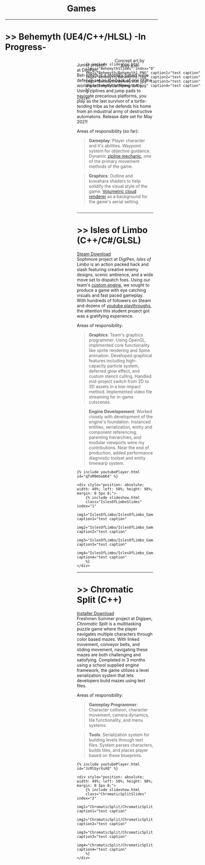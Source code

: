<h1 style="text-align: center;">Games</h1>
<hr>

# >> Behemyth (UE4/C++/HLSL) -In Progress-

<div class="aspect-ratio" style="float: right; width:50%; margin: 0 15px 15px;">  
    <div style="position: absolute; width: 100%; height: 100%;">

        {% include slideshow.html 
        class="BehemythSlides" index="0"
        img1="Behemyth/Behemyth1.PNG" caption1="test caption"
        img2="Behemyth/Behemyth2.jpg" caption2="test caption"
        img3="Behemyth/Behemyth3.jpg" caption3="test caption"
        img4="Behemyth/Behemyth4.jpg" caption4="test caption"
        %}

    </div>
</div>

<div style="float: right; clear:right; width: 50%; margin: 0 15px 0">
    <p style="text-align: center; margin: 0 0 10px;">
        Concept art by Amy Kim
    </p>
</div>

Junior project at DigiPen, Beh emyth is a mobility based wave defense set on the back of one of the world's last mythical flying turtle. Using ziplines and jump pads to navigate precarious platforms, you play as the last survivor of a turtle-tending tribe as he defends his home from an industrial army of destructive automatons. Release date set for May 2021!

Areas of responsibility (so far):

> **Gameplay**: Player character and it's abilities. Waypoint system for objective guidance. Dynamic [zipline mechanic](https://rdavisdev.github.io/projects), one of the primary movement methods of the game.

> **Graphics**: Outline and kuwahara shaders to help solidify the visual style of the game. [Volumetric cloud renderer](https://rdavisdev.github.io/projects) as a background for the game's aerial setting.

<div style ="clear:both; display: block;">
</div>

<hr>

# >> Isles of Limbo (C++/C#/GLSL)

[Steam Download](https://store.steampowered.com/app/1389260/Isles_of_Limbo/) <br>
Sophmore project at DigiPen, _Isles of Limbo_ is an action packed hack and slash featuring creative enemy designs, scenic ambience, and a wide move set to dispatch foes. Using our team's [custom engine](https://rdavisdev.github.io/projects), we sought to produce a game with eye catching visuals and fast paced gameplay. With hundreds of followers on Steam and dozens of [youtube playthroughs](https://www.youtube.com/results?search_query=isles+of+limbo), the attention this student project got was a gratifying experience.

Areas of responsibility:

> **Graphics**: Team's graphics programmer. Using OpenGL, implimented core functionality like sprite rendering and Spine animation. Developed graphical features including high-capacity particle system, deferred glow effect, and custom stencil culling. Handled mid-project switch from 2D to 3D assets in a low-impact method. Implemented video file streaming for in-game cutscenes.

> **Engine Developement**: Worked closely with development of the engine's foundation. Instanced entities, serialization, entity and component referencing, parenting hierarchies, and modular viewports were my contributions. Near the end of production, added performance diagnostic toolset and entity timewarp system.

<div class="aspect-ratio">

    {% include youtubePlayer.html id="qTxM9mSe6K4" %}

    <div style="position: absolute; width: 49%; left: 50%; height: 98%; margin: 0 5px 0;">
        {% include slideshow.html 
        class="IslesOfLimboSlides" index="1"
        img1="IslesOfLimbo/IslesOfLimbo_Gameplay1.PNG" caption1="test caption"
        img2="IslesOfLimbo/IslesOfLimbo_Gameplay2.PNG" caption2="test caption"
        img3="IslesOfLimbo/IslesOfLimbo_Gameplay3.PNG" caption3="test caption"
        img4="IslesOfLimbo/IslesOfLimbo_Gameplay4.PNG" caption4="test caption"
        %}
    </div>

</div>

<hr>

# >> Chromatic Split (C++)

[Installer Download](https://drive.google.com/file/d/1r_M860-sYk4mbykvZJSQm_F5-Ec388Yz/view?usp=sharing) <br>
Freshmen Summer project at Digipen, _Chromatic Split_ is a multitasking puzzle game where the player navigates multiple characters through color based mazes. With linked movement, conveyor belts, and sliding movement, navigating these mazes are both challenging and satisfying. Completed in 3 months using a school supplied engine framework, the game utilizes a level serialization system that lets developers build mazes using text files.

Areas of responsibility:

> **Gameplay Programmer**: Character collision, character movement, camera dynamics, tile functionality, and menu systems.
  
> **Tools**: Serialization system for building levels through text files. System parses characters, builds tiles, and places player based on these blueprints.

<div class="aspect-ratio">

    {% include youtubePlayer.html id="JcMlbyrXuXQ" %}
 
    <div style="position: absolute; width: 49%; left: 50%; height: 98%; margin: 0 5px 0;">
        {% include slideshow.html 
        class="ChromaticSplitSlides" index="2"
        img1="ChromaticSplit/ChromaticSplit_Gameplay1.PNG" caption1="test caption"
        img2="ChromaticSplit/ChromaticSplit_Gameplay2.PNG" caption2="test caption"
        img3="ChromaticSplit/ChromaticSplit_Gameplay3.PNG" caption3="test caption"
        img4="ChromaticSplit/ChromaticSplit_Gameplay4.PNG" caption4="test caption"
        %}
    </div>

</div>

<div id="Modal" class="modal">
    <img id="Modal_img" class="modal-content">
    <div id="modal_caption" class="modal-caption"></div>
</div>

<script>

var images = document.getElementsByClassName("slideshow-image");
for(var i = 0; i < images.length; i++)
{  
    images[i].onclick = function(){
        document.getElementById("Modal").style.display = "block";
        document.getElementById("Modal_img").src = this.src;
        document.getElementById("Modal_caption").innerHTML = this.alt;
    }
}

document.getElementById("Modal").onclick = function(){
    document.getElementById("Modal").style.display = "none";
}

</script>

<script>
var slideIndex = [4,4,4];
var slideId = ["BehemythSlides", "IslesOfLimboSlides", "ChromaticSplitSlides"]
var advanceLock = [false, false, false];
showSlides(1, 0);
showSlides(1, 1);
showSlides(1, 2);

advanceSlides();
function advanceSlides()
{
    for(var i = 0; i < slideId.length; i++)
    {
        if(!advanceLock[i])
            plusSlides(1, i);
        advanceLock[i] = false;
    }
    setTimeout(advanceSlides, 6000);
}

function plusSlides(n, no) {
    showSlides(slideIndex[no] += n, no);
    advanceLock[no] = true;
}

function showSlides(n, no) {
    var i;
    var x = document.getElementsByClassName(slideId[no]);
    if (n > x.length) {slideIndex[no] = 1}    
    if (n < 1) {slideIndex[no] = x.length}
    for (i = 0; i < x.length; i++) {
        x[i].style.display = "none";  
    }
    x[slideIndex[no]-1].style.display = "block";  
}
</script>
    